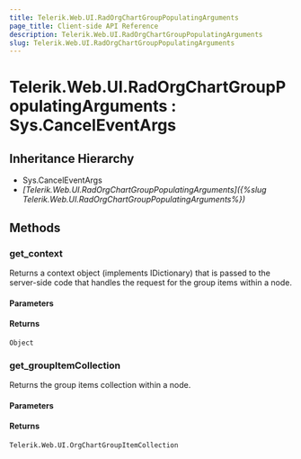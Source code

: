 ```yaml
---
title: Telerik.Web.UI.RadOrgChartGroupPopulatingArguments
page_title: Client-side API Reference
description: Telerik.Web.UI.RadOrgChartGroupPopulatingArguments
slug: Telerik.Web.UI.RadOrgChartGroupPopulatingArguments
---
```


# Telerik.Web.UI.RadOrgChartGroupPopulatingArguments : Sys.CancelEventArgs 

## Inheritance Hierarchy

* Sys.CancelEventArgs
* *[Telerik.Web.UI.RadOrgChartGroupPopulatingArguments]({%slug Telerik.Web.UI.RadOrgChartGroupPopulatingArguments%})*


## Methods

### get_context

Returns a context object (implements IDictionary) that is passed to the server-side code that handles the request for the group items within a node. 

#### Parameters

#### Returns

`Object`
### get_groupItemCollection

Returns the group items collection within a node. 

#### Parameters

#### Returns

`Telerik.Web.UI.OrgChartGroupItemCollection` 


